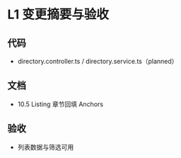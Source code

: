 # L1 变更摘要与验收

## 代码
- directory.controller.ts / directory.service.ts（planned）

## 文档
- 10.5 Listing 章节回填 Anchors

## 验收
- 列表数据与筛选可用

